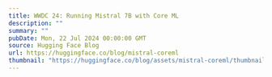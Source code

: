 ```yaml
---
title: WWDC 24: Running Mistral 7B with Core ML
description: ""
summary: ""
pubDate: Mon, 22 Jul 2024 00:00:00 GMT
source: Hugging Face Blog
url: https://huggingface.co/blog/mistral-coreml
thumbnail: "https://huggingface.co/blog/assets/mistral-coreml/thumbnail.png"
---
```


